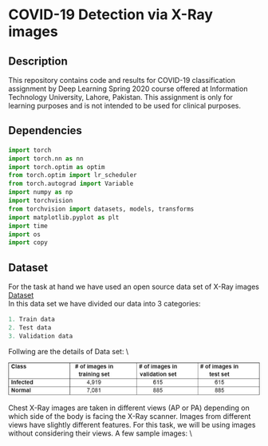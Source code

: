 # COVID-19 Detection via X-Ray images
## Description
This repository contains code and results for COVID-19 classification assignment by Deep Learning Spring 2020 course offered at Information Technology University, Lahore, Pakistan. This assignment is only for learning purposes and is not intended to be used for clinical purposes.

## Dependencies
```python
import torch
import torch.nn as nn
import torch.optim as optim
from torch.optim import lr_scheduler
from torch.autograd import Variable
import numpy as np
import torchvision
from torchvision import datasets, models, transforms
import matplotlib.pyplot as plt
import time
import os
import copy
```

## Dataset
For the task at hand we have used an open source data set of X-Ray images [Dataset](https://drive.google.com/drive/u/1/folders/1-FzZhQO9oHIT9SNOWYoKsuz7fe447vtR)\
In this data set we have divided our data into 3 categories:
```python
1. Train data
2. Test data
3. Validation data
```
Follwing are the details of Data set: \

![](Images/dataset_details.JPG)

Chest X-Ray images are taken in different views (AP or PA) depending on which side of the body is facing the X-Ray scanner. Images from different views have slightly different features. For this task, we will be using images without considering their views. A few sample images: \
